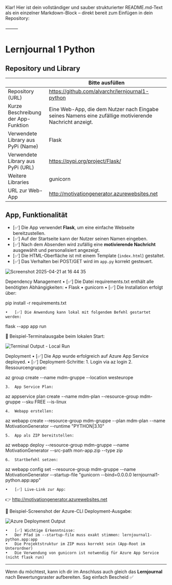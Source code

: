 Klar! Hier ist dein vollständiger und sauber strukturierter README.md-Text als ein einzelner Markdown-Block – direkt bereit zum Einfügen in dein Repository:

⸻



# Lernjournal 1 Python

## Repository und Library

| | Bitte ausfüllen |
| -------- | ------- |
| Repository (URL)  | https://github.com/alvarchr/lernjournal1-python |
| Kurze Beschreibung der App-Funktion | Eine Web-App, die dem Nutzer nach Eingabe seines Namens eine zufällige motivierende Nachricht anzeigt. |
| Verwendete Library aus PyPi (Name) | Flask |
| Verwendete Library aus PyPi (URL) | https://pypi.org/project/Flask/ |
| Weitere Libraries | gunicorn |
| URL zur Web-App | http://motivationgenerator.azurewebsites.net |

## App, Funktionalität

* [✅] Die App verwendet **Flask**, um eine einfache Webseite bereitzustellen.
* [✅] Auf der Startseite kann der Nutzer seinen Namen eingeben.
* [✅] Nach dem Absenden wird zufällig eine **motivierende Nachricht** ausgewählt und personalisiert angezeigt.
* [✅] Die HTML-Oberfläche ist mit einem Template (`index.html`) gestaltet.
* [✅] Das Verhalten bei POST/GET wird im `app.py` korrekt gesteuert.

![Screenshot 2025-04-21 at 16 44 35](https://github.com/user-attachments/assets/4e9548bf-7344-42a5-acaa-de9f60766e9f)

Dependency Management
	•	[✅] Die Datei requirements.txt enthält alle benötigten Abhängigkeiten:
	•	Flask
	•	gunicorn
	•	[✅] Die Installation erfolgt über:

pip install -r requirements.txt


	•	[✅] Die Anwendung kann lokal mit folgendem Befehl gestartet werden:

flask --app app run



📸 Beispiel-Terminalausgabe beim lokalen Start:

![Terminal Output - Local Run](images/screenshot-local-run.png)

Deployment
	•	[✅] Die App wurde erfolgreich auf Azure App Service deployed.
	•	[✅] Deployment-Schritte:
	1.	Login via az login
	2.	Ressourcengruppe:

az group create --name mdm-gruppe --location westeurope


	3.	App Service Plan:

az appservice plan create --name mdm-plan --resource-group mdm-gruppe --sku FREE --is-linux


	4.	Webapp erstellen:

az webapp create --resource-group mdm-gruppe --plan mdm-plan --name MotivationGenerator --runtime "PYTHON|3.10"


	5.	App als ZIP bereitstellen:

az webapp deploy --resource-group mdm-gruppe --name MotivationGenerator --src-path mon-app.zip --type zip


	6.	Startbefehl setzen:

az webapp config set --resource-group mdm-gruppe --name MotivationGenerator --startup-file "gunicorn --bind=0.0.0.0 lernjournal1-python.app:app"


	•	[✅] Live-Link zur App:
👉 http://motivationgenerator.azurewebsites.net

📸 Beispiel-Screenshot der Azure-CLI Deployment-Ausgabe:

![Azure Deployment Output](images/screenshot-deployment.png)

	•	[✅] Wichtige Erkenntnisse:
	•	Der Pfad im --startup-file muss exakt stimmen: lernjournal1-python.app:app
	•	Die Projektstruktur im ZIP muss korrekt sein (App-Root im Unterordner)
	•	Die Verwendung von gunicorn ist notwendig für Azure App Service (nicht flask run)

---

Wenn du möchtest, kann ich dir im Anschluss auch gleich das **Lernjournal** nach Bewertungsraster aufbereiten. Sag einfach Bescheid ✅
